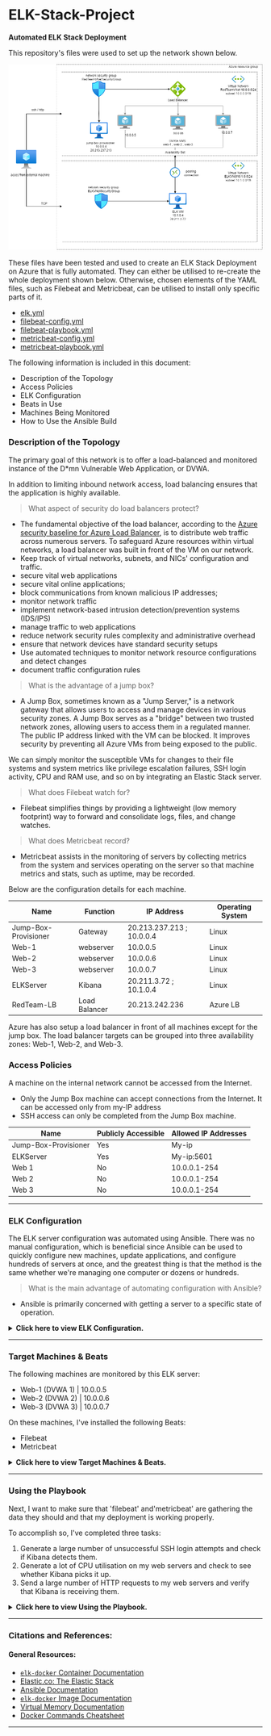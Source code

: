 # ELK-Stack-Project

**Automated ELK Stack Deployment**

This repository's files were used to set up the network shown below.

![vNet Diagram](./Resources/Diagrams/elk.png)

These files have been tested and used to create an ELK Stack Deployment on Azure that is fully automated. They can either be utilised to re-create the whole deployment shown below. Otherwise, chosen elements of the YAML files, such as Filebeat and Metricbeat, can be utilised to install only specific parts of it.

- [elk.yml](./Ansible/elk.yml)
- [filebeat-config.yml](./Ansible/filebeat-config.yml)
- [filebeat-playbook.yml](./Ansible/filebeat-playbook.yml)
- [metricbeat-config.yml](./Ansible/metricbeat-config.yml)
- [metricbeat-playbook.yml](./Ansible/metricbeat-playbook.yml)

The following information is included in this document: 

- Description of the Topology
- Access Policies
- ELK Configuration
- Beats in Use
- Machines Being Monitored
- How to Use the Ansible Build

### Description of the Topology

The primary goal of this network is to offer a load-balanced and monitored instance of the D\*mn Vulnerable Web Application, or DVWA. 

In addition to limiting inbound network access, load balancing ensures that the application is highly available. 


> What aspect of security do load balancers protect?

- The fundamental objective of the load balancer, according to the [Azure security baseline for Azure Load Balancer](https://bit.ly/3AnSRPV), is to distribute web traffic across numerous servers. To safeguard Azure resources within virtual networks, a load balancer was built in front of the VM on our network. 
- Keep track of virtual networks, subnets, and NICs' configuration and traffic. 
- secure vital web applications 
- secure vital online applications; 
- block communications from known malicious IP addresses;
- monitor network traffic 
- implement network-based intrusion detection/prevention systems (IDS/IPS) 
- manage traffic to web applications 
- reduce network security rules complexity and administrative overhead 
- ensure that network devices have standard security setups 
- Use automated techniques to monitor network resource configurations and detect changes 
- document traffic configuration rules

> What is the advantage of a jump box?

- A Jump Box, sometimes known as a "Jump Server," is a network gateway that allows users to access and manage devices in various security zones. A Jump Box serves as a "bridge" between two trusted network zones, allowing users to access them in a regulated manner. The public IP address linked with the VM can be blocked. It improves security by preventing all Azure VMs from being exposed to the public. 

We can simply monitor the susceptible VMs for changes to their file systems and system metrics like privilege escalation failures, SSH login activity, CPU and RAM use, and so on by integrating an Elastic Stack server.

> What does Filebeat watch for?

- Filebeat simplifies things by providing a lightweight (low memory footprint) way to forward and consolidate logs, files, and change watches.

> What does Metricbeat record?

- Metricbeat assists in the monitoring of servers by collecting metrics from the system and services operating on the server so that machine metrics and stats, such as uptime, may be recorded. 

Below are the configuration details for each machine.

| Name                 | Function      | IP Address                | Operating System |
| -------------------- | ------------- | ------------------------- | ---------------- |
| Jump-Box-Provisioner | Gateway       | 20.213.237.213 ; 10.0.0.4 | Linux            |
| Web-1                | webserver     | 10.0.0.5                  | Linux            |
| Web-2                | webserver     | 10.0.0.6                  | Linux            |
| Web-3                | webserver     | 10.0.0.7                  | Linux            |
| ELKServer            | Kibana        | 20.211.3.72 ; 10.1.0.4    | Linux            |
| RedTeam-LB           | Load Balancer | 20.213.242.236            | Azure LB         |

Azure has also setup a load balancer in front of all machines except for the jump box. The load balancer targets can be grouped into three availability zones: Web-1, Web-2, and Web-3.

### Access Policies

A machine on the internal network cannot be accessed from the Internet. 
- Only the Jump Box machine can accept connections from the Internet. It can be accessed only from my-IP address 
- SSH access can only be completed from the Jump Box machine.

| Name                 | Publicly Accessible | Allowed IP Addresses |
| -------------------- | ------------------- | -------------------- |
| Jump-Box-Provisioner | Yes                 | My-ip                |
| ELKServer            | Yes                 | My-ip:5601           |
| Web 1                | No                  | 10.0.0.1-254         |
| Web 2                | No                  | 10.0.0.1-254         |
| Web 3                | No                  | 10.0.0.1-254         |

---

### ELK Configuration

The ELK server configuration was automated using Ansible. There was no manual configuration, which is beneficial since Ansible can be used to quickly configure new machines, update applications, and configure hundreds of servers at once, and the greatest thing is that the method is the same whether we're managing one computer or dozens or hundreds.

> What is the main advantage of automating configuration with Ansible?

- Ansible is primarily concerned with getting a server to a specific state of operation.

<details>
<summary> <b> Click here to view ELK Configuration. </b> </summary>

---

Within the virtual network, we'll set up an ELK server. Specifically, 

- Created a new virtual machine on our virtual network. 
- Configured and installed an ELK instance using an Ansible play. 
- Access to the new server is restricted.

#### Deployed a new VM on our virtual network.

1. Make a new vNet in the same resource group as the one we've been using.

- Make sure this vNet is in a separate area than our other VMs; the region we choose isn't critical as long as it's in a different US region than our other resources; the rest of the settings can be left at default. 

- In this case, IP Addressing has created a new network space of 10.1.0.0/16 automatically. It's fine if our network is different (10.2.0.0 or 10.3.0.0), as long as the default parameters are accepted. Azure generates a working network for you automatically.

![Create vNet](./Resources/img/elkvnet.png)

2. Establish a peer link between our virtual networks. Traffic will be able to flow between our vNets and regions as a result of this. This peer connection will connect our first vNet to our second vNet as well as the other way around, from our second vNet to our first vNet. Traffic will be able to flow in both directions as a result of this. 

- In the Azure Portal, go to 'Virtual Network.' 
- To explore the details of our new vNet, select it. 
- On the left side, pick 'Peerings' under 'Settings.' 
- To create a new Peering, click the + Add button. 
- A unique name for the connection between our new and old vNets, as seen in the sample below. 
- In the 'Virtual Network' dropdown, select our original RedTeam vNet. 
- Leave all other options alone.

![PeeringsELKtoRed](./Resources/img/peering.png)

3. In our virtual network, create a new Ubuntu VM with the following settings: 

- The virtual machine (VM) must have a public IP address. 
- The VM must be added to the new region where our new vNet was built. We want to make sure we select our new vNEt and allow for the creation of a new basic Security Group for this VM. 
- The VM's SSH keys must match those of our WebserverVM. This should be the ssh keys that were created on our jump box's Ansible container.
  ![elkVm](./Resources/img/elk%20vm%20created.png)
- On our jump box, copy the SSH key from the Ansible container: 
- EXECUTE "cat id rsa.pub" 
- Use that SSH key to create a new VM.

#### To install and configure an ELK instance, I created an Ansible play. 

This phase requires us to: 

- Update the Ansible hosts file to include our new VM. 
- Create a new Ansible playbook for our newly acquired ELK virtual machine. 
- Add the new VM to Ansible's hosts file from our Ansible container. 
- RUN 'nano /etc/ansible/hosts' and set 'ansible python interpreter=/usr/bin/python3' to our IP address.

![hosts file editing](./Resources/img/adding%20elk%20to%20hosts%20file.png)

- By defining the term 'name:' to "Configure Elk VM using Docker" in the below play, which represents the header of the YAML file, I established the title of my playbook based on the playbook's main purpose. Then I activated privilege escalation by setting the keyword 'become:' to "true" and configured the user account for the SSH connection by setting the keyword'remote user:' to "Rattanjot" (my user name in VM).

  ![admin](./Resources/img/use%20admin%20user%20in%20ansible%20config.png)

The playbook implements the following tasks:

```yaml
---
- name: Configure Elk VM with Docker
  hosts: elk
  remote_user: Rattanjot
  become: true
  tasks:
```

The ansible package management module is responsible with installing Docker.io in this play. Before installing docker, the keyword 'update cache:' is set to "yes" to download package information from all configured sources and their dependencies, which is required in this situation. To ensure that the package is installed, the keyword'state:' is set to "present."

```yaml
# Use apt module
- name: Install docker.io
  apt:
    update_cache: yes
    name: docker.io
    state: present
```

The ansible package manager module is tasked in this exercise with installing 'pip3', a version of the 'pip installer,' a standard package manager for installing and maintaining Python packages. 
To require the use of apt-get rather than aptitude, the term 'force apt get:' is set to "yes." To ensure that the package is installed, the keyword'state:' is set to "present."

```yaml
# Use apt module
- name: Install pip3
  apt:
    force_apt_get: yes
    name: python3-pip
    state: present
```

The pip installer is used in this play to install docker and then test that it is installed ('state: present').

```yaml
# Use pip module
- name: Install Docker python module
  pip:
    name: docker
    state: present
```

The ansible sysctl module is used to configure the target virtual machine (the Elk server VM) to consume more RAM in this play. The max virtual memory areas in newer versions of Elasticsearch are likely to be too low by default (i.e., 65530), resulting in the following error: "elasticsearch | max virtual memory areas vm.max map count [65530] likely too low, increase to at least [262144]", necessitating the use of the sysctl module (keyword 'value:' set to "262144"). To ensure that the update was applied, the keyword'state:' is set to "present." The sysctl command is used to modify Linux kernel variables at runtime. In order for the changes to be applied to the virtual memory variables, the new variables must be reloaded, so the keyword'reload:' is set to "yes" (this is also necessary in case the VM has been restarted).

```yaml
# Use sysctl module
- name: Use more memory
  sysctl:
    name: vm.max_map_count
    value: "262144"
    state: present
    reload: yes
```

The ansible docker container module is used to download and run our Elk container in this play. The docker hub repository is used to obtain the container. The value of the keyword 'image:' is "sebp/elk:761," where "sebp" is the container's creator (i.e., Sebastien Pujadas). "elk" is the container's name, and "761" is the container's version. When the container is created, the keyword'state:' is set to "started." The keyword'restart policy:' is set to "always," which means that if we restart our web vm, the container will also restart. We'll have to restart our container if we don't have it if we restart the computer without it.

The keyword 'published ports:' is set to the three ports that are utilised by our Elastic stack configuration, namely "5601" for Kibana, "9200" for Elasticsearch for requests by default, and "5400" for Logstash's default port for incoming Beats connections (we will go over the Beats we installed in the following section "Target Machines & Beats").

```yaml
# Use docker_container module
- name: download and launch a docker elk container
  docker_container:
    name: elk
    image: sebp/elk:761
    state: started
    restart_policy: always
    published_ports:
      - 5601:5601
      - 9200:9200
      - 5044:5044
```

The ansible systemd module is used in this play to start Docker on boot, with the keyword 'enabled:' set to "yes."

```yaml
# Use systemd module
- name: Enable service docker on boot
  systemd:
    name: docker
    enabled: yes
```

We can now use run to start launching and exposing the container.

```bash
ansible-playbook elk.yml
```

The following screenshot displays the result of running `elk.yml`

![Install_elk_yml](./Resources/img/install%20elk%20in%20elk%20vm%20with%20ansible.png)

#### Restricted access to the new server.

Using Azure's network security groups, restrict access to the ELK VM in this phase (NSGs). Just like we did when clearing access to the jump box, we'll need to add public IP addresses to a whitelist.

To configure our host IP for Kibana, go to Network Security Group and do the following.

![Docker InboundSecRules output](./Resources/img/restrict%20access.png)

Then try using a web browser. to http://<your.ELK-VM.External.IP>:5601/app/kibana

![Access_Kibana](./Resources/img/kibana%20runing.png)

</details>

---

### Target Machines & Beats

The following machines are monitored by this ELK server:

- Web-1 (DVWA 1) | 10.0.0.5
- Web-2 (DVWA 2) | 10.0.0.6
- Web-3 (DVWA 3) | 10.0.0.7

On these machines, I've installed the following Beats:

- Filebeat
- Metricbeat

<details>
<summary> <b> Click here to view Target Machines & Beats. </b> </summary>

---

We may obtain the following data from each machine using these Beats: 

'Filebeat': Filebeat monitors the filesystem for changes. I use it to collect system logs and, more precisely, to detect failed sudo escalations and SSH login attempts. 

We'll start by creating [filebeat-config.yml](./Ansible/filebeat-config.yml) and [metricbeat-config.yml](./Ansible/metricbeat-config.yml) configuration files, then Ansible playbook files for both.

Once we've had this file on our Ansible container, we'll need to change it as follows: 

- Elastic is the username, and changeme is the password. 
- Go to line #1106 and replace the IP address with the ELK machine's IP address. 
  output.elasticsearch:
  hosts: ["10.1.0.4:9200"]
  username: "elastic"
  password: "changeme"
- Go to line #1806 and replace the IP address with our ELK machine's IP address. 
  setup.kibana:
  host: "10.1.0.4:5601"
- Save both files filebeat-config.yml and metricbeat-config.yml into `/etc/ansible/files/`

Next, create a new playbook that installs Filebeat & Metricbeat, and then create a playbook file, `filebeat-playbook.yml` & `metricbeat-playbook.yml`

RUN `nano filebeat-playbook.yml` to enable the filebeat service on boot by Filebeat playbook template below:

```yaml
---
- name: Install and Launch Filebeat
  hosts: webservers
  become: yes
  tasks:
    # Use command module
    - name: Download filebeat .deb file
      command: curl -L -O https://artifacts.elastic.co/downloads/beats/filebeat/filebeat-7.4.0-amd64.deb
      # Use command module
    - name: Install filebeat .deb
      command: dpkg -i filebeat-7.4.0-amd64.deb
      # Use copy module
    - name: Drop in filebeat.yml
      copy:
        src: /etc/ansible/filebeat-config.yml
        dest: /etc/filebeat/filebeat.yml
      # Use command module
    - name: Enable and Configure System Module
      command: filebeat modules enable system
      # Use command module
    - name: Setup filebeat
      command: filebeat setup
      # Use command module
    - name: Start filebeat service
      command: service filebeat start
      # Use systemd module
    - name: Enable service filebeat on boot
      systemd:
        name: filebeat
        enabled: yes
```

![Filebeat_playbook](./Resources/img/filebeat%20playbook.png)

- RUN `ansible-playbook filebeat-playbook.yml`

![Filebeat_playbook_result](./Resources/img/filebeat%20playbook%20test.png)

Return to the Filebeat installation page on the ELK server GUI to ensure our playbook is complete.

![Filebeat_playbook_verify](./Resources/img/filebeat%20verify.png)

`Metricbeat`: Metricbeat detects changes in system metrics, such as CPU usage and memory usage.

RUN `nano metricbeat-playbook.yml` to enable the metricbeat service on boot by Metricbeat playbook template below:

```yaml
---
- name: Install and Launch Metricbeat
  hosts: webservers
  become: true
  tasks:
    # Use command module
    - name: Download metricbeat
      command: curl -L -O https://artifacts.elastic.co/downloads/beats/metricbeat/metricbeat-7.4.0-amd64.deb
      # Use command module
    - name: install metricbeat
      command: dpkg -i metricbeat-7.4.0-amd64.deb
      # Use copy module
    - name: drop in metricbeat config
      copy:
        src: /etc/ansible/roles/install-metricbeat/files/metricbeat-config.yml
        dest: /etc/metricbeat/metricbeat.yml
      # Use command module
    - name: enable and configure docker module for metric beat
      command: metricbeat modules enable docker
      # Use command module
    - name: setup metric beat
      command: metricbeat setup
      # Use command module
    - name: start metric beat
      command: service metricbeat start
      # Use systemd module
    - name: Enable service metricbeat on boot
      systemd:
        name: metricbeat
        enabled: yes
```

![Metricbeat_playbook](./Resources/img/metricbeat%20playbook.png)

- RUN `ansible-playbook metricbeat-playbook.yml`

![Metricbeat_playbook_result](./Resources/img/metricbeat%20playbook%20test.png)

</details>

---

### Using the Playbook

Next, I want to make sure that 'filebeat' and'metricbeat' are gathering the data they should and that my deployment is working properly. 

To accomplish so, I've completed three tasks: 

1. Generate a large number of unsuccessful SSH login attempts and check if Kibana detects them. 
2. Generate a lot of CPU utilisation on my web servers and check to see whether Kibana picks it up. 
3. Send a large number of HTTP requests to my web servers and verify that Kibana is receiving them.

<details>
<summary> <b> Click here to view Using the Playbook. </b> </summary>

---

#### Generating a high amount of failed SSH login attempts:

These attempts were made to create To produce unsuccessful attempts, I purposefully tried to connect to my Web-1 web server from the Jump Box rather than from my Ansible container (the server can't authenticate my private key outside of the container). The ELK Stack scripts all make reference to [Elk_Stack_scripts.sh](./Linux/Elk_Stack_scripts.sh)

To do this, I used the simple script below to automate 1000 unsuccessful SSH login attempts:

```bash
for i in {1..1000}; do ssh Rattanjot@10.0.0.5; done
```

![ssh failed attempts](./Resources/img/hit%20web%201%20server%20with%20failed%20ssh.png)

Next, we look in Kibana to see whether any unsuccessful attempts have been recorded.:

![filebeat failed ssh attempts](./Resources/img/filebeat%20fiald%20ssh%20result.png)

All of the unsuccessful attempts were recognised and forwarded to Kibana, as I can see.


- Now I can test that 'filebeat' is logging all unsuccessful attempts on all web servers where 'filebeat' was installed by running the same short script command with a few changes. 

I want to execute a programme that will attempt to SSH into numerous web servers at once and run indefinitely until I stop it:

```bash
while true; do for i in {5..6}; do ssh Rattanjot@10.0.0.$i; done
```


Next, I'd like to ensure that'metricbeat' is operational. I'll accomplish this by running a linux stress test. 

#### Increasing the CPU use on my web servers (Web-1, Web-2) and verifying that Kibana is gathering data.

1. With the following command, I launch my Ansible container from my Jump Box.:

```bash
sudo docker start goofy_wright && sudo docker attach goofy_wright
```

2. Then connect to Web-1 via SSH from my Ansible container.

```bash
ssh Rattanjot@10.0.0.5
```

3. Install the 'stress' module with the command below:

```bash
sudo apt install stress
```

4. Run the service using the following command and wait a few minutes for the stress test to complete:

```bash
sudo stress --cpu 1
```

-Note: The stress application will continue to run until we press Ctrl+C to stop it. 

Next, go to the Metrics tab for that VM in Kibana and compare the CPU utilisation of two web servers to determine if metricbeat is recording the rise in CPU usage caused by our stress command:
![cpu stress test results](./Resources/img/cpu%20usage%202.png)

#### Make a large number of web queries to both web servers and verify that Kibana is receiving them. 

This time, we'll send a large number of HTTP requests to one of my web servers. To accomplish so, I'll use the command 'wget' to execute a DOS attack.

1. Go to my Jump Box Provisioner and log in.

   - ```bash
        ssh Rattanjot@<jump-box-provisioner>
     ```

2. To allow my Jump Box (10.0.0.4) to connect to my web servers through HTTP on port 80, we'll need to set a new firewall rule. In order to do this, I create a new Inbound Security Rule in the Red-Team Network Security Group:

3. To download the file 'index.html' from Web-1 VM, use the command below:

   - ```bash
        wget 10.0.0.5
     ```


4. Using the 'ls' command, verify that the file has been downloaded:

   - ```bash
        Rattanjot@Jump-Box-Provisioner:~$ ls
        index.html
     ```

5. Next, use the 'while' loop to run the 'wget' command in a loop to make a large number of web requests:

   - ```bash
        while true; do wget 10.0.0.5; done
     ```

As a result, the 'Load,' 'Memory Usage,' and 'Network Traffic' parameters were all exceeded, as seen below:

![load increase DoS](./Resources/img/heavy%20web%20requests.png)

By adding the parameter '-O' to my command, I can select a destination file where all of the 'index.html' files will be concatenated and written to, I can prevent the construction of the 'index.html' file. 

I won't write the 'index.html' files to any output file since I don't want to store them; instead, I'll send them directly to a directory that doesn't save anything, such as 

I use the following command to do that:

```bash
while true; do wget 10.0.0.5 -O /dev/null; done
```

Now, if I want to make a 'wget' DoS request on all of my web servers, I can use the same command I used to make unsuccessful SSH login attempts on all of my web servers, but this time I'll change it to send 'wget' requests to all of them:

```bash
while true; do for i in {5..6}; do wget -O /dev/null 10.0.0.$i; done
```

Because I'm using the 'while' loop, we'll need to use CTRL + C to halt the 'wget' queries.

My Elastic Stack server is now up and running, monitoring my load-balanced exposed DVWA web application appropriately.

</details>

---

### Citations and References:

#### General Resources:

- [`elk-docker` Container Documentation](https://elk-docker.readthedocs.io/)
- [Elastic.co: The Elastic Stack](https://www.elastic.co/elastic-stack)
- [Ansible Documentation](https://docs.ansible.com/ansible/latest/index.html)
- [`elk-docker` Image Documentation](https://elk-docker.readthedocs.io/#elasticsearch-logstash-kibana-elk-docker-image-documentation)
- [Virtual Memory Documentation](https://www.elastic.co/guide/en/elasticsearch/reference/5.0/vm-max-map-count.html#vm-max-map-count)
- [Docker Commands Cheatsheet](https://phoenixnap.com/kb/list-of-docker-commands-cheat-sheet)


---
